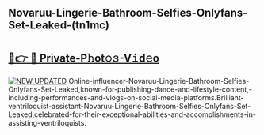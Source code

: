 ## Novaruu-Lingerie-Bathroom-Selfies-Onlyfans-Set-Leaked-(tn1mc)


# <h2><a href="https://mediaupload.pro?-19M">🔗👉 🔴 Private-P𝚑ot𝚘𝚜-V𝚒d𝚎o</a></h2>

[![NEW UPDATED](https://i.imgur.com/0qMVB7G.gif)](https://mediaupload.pro?-19M)
Online-influencer-Novaruu-Lingerie-Bathroom-Selfies-Onlyfans-Set-Leaked,known-for-publishing-dance-and-lifestyle-content,-including-performances-and-vlogs-on-social-media-platforms.Brilliant-ventriloquist-assistant-Novaruu-Lingerie-Bathroom-Selfies-Onlyfans-Set-Leaked,celebrated-for-their-exceptional-abilities-and-accomplishments-in-assisting-ventriloquists.  